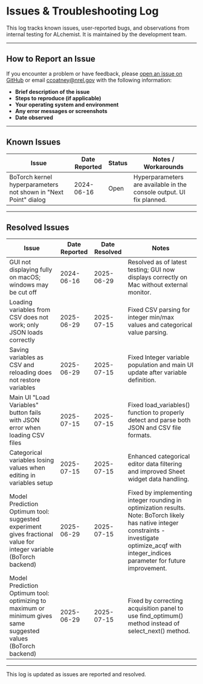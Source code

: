 # Issues & Troubleshooting Log

This log tracks known issues, user-reported bugs, and observations from internal testing for ALchemist. It is maintained by the development team.

---

## How to Report an Issue

If you encounter a problem or have feedback, please [open an issue on GitHub](https://github.com/NREL/ALchemist/issues) or email [ccoatney@nrel.gov](mailto:ccoatney@nrel.gov) with the following information:

- **Brief description of the issue**
- **Steps to reproduce (if applicable)**
- **Your operating system and environment**
- **Any error messages or screenshots**
- **Date observed**

---

## Known Issues

| Issue                                                                                         | Date Reported | Status      | Notes / Workarounds                                                                                 |
|-----------------------------------------------------------------------------------------------|---------------|-------------|-----------------------------------------------------------------------------------------------------|
| BoTorch kernel hyperparameters not shown in "Next Point" dialog                               | 2024-06-16    | Open        | Hyperparameters are available in the console output. UI fix planned.                                |

---

## Resolved Issues

| Issue                                                                 | Date Reported | Date Resolved | Notes                                                                                               |
|-----------------------------------------------------------------------|---------------|---------------|-----------------------------------------------------------------------------------------------------|
| GUI not displaying fully on macOS; windows may be cut off             | 2024-06-16    | 2025-06-29    | Resolved as of latest testing; GUI now displays correctly on Mac without external monitor.           |
| Loading variables from CSV does not work; only JSON loads correctly   | 2025-06-29    | 2025-07-15    | Fixed CSV parsing for integer min/max values and categorical value parsing.                         |
| Saving variables as CSV and reloading does not restore variables      | 2025-06-29    | 2025-07-15    | Fixed Integer variable population and main UI update after variable definition.                     |
| Main UI "Load Variables" button fails with JSON error when loading CSV files | 2025-07-15    | 2025-07-15    | Fixed load_variables() function to properly detect and parse both JSON and CSV file formats.        |
| Categorical variables losing values when editing in variables setup   | 2025-07-15    | 2025-07-15    | Enhanced categorical editor data filtering and improved Sheet widget data handling.                 |
| Model Prediction Optimum tool: suggested experiment gives fractional value for integer variable (BoTorch backend) | 2025-06-29    | 2025-07-15    | Fixed by implementing integer rounding in optimization results. Note: BoTorch likely has native integer constraints - investigate optimize_acqf with integer_indices parameter for future improvement. |
| Model Prediction Optimum tool: optimizing to maximum or minimum gives same suggested values (BoTorch backend) | 2025-06-29    | 2025-07-15    | Fixed by correcting acquisition panel to use find_optimum() method instead of select_next() method. |

---

This log is updated as issues are reported and resolved.